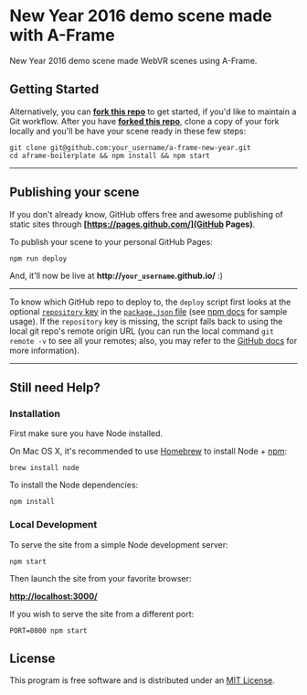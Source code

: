 # New Year 2016 demo scene made with A-Frame

New Year 2016 demo scene made WebVR scenes using A-Frame.

## Getting Started

Alternatively, you can __[fork this repo](https://github.com/pinya/a-frame-new-year/fork)__ to get started, if you'd like to maintain a Git workflow.
After you have __[forked this repo](https://github.com/pinya/a-frame-new-year/fork)__, clone a copy of your fork locally and you'll be have your scene ready in these few steps:

    git clone git@github.com:your_username/a-frame-new-year.git
    cd aframe-boilerplate && npm install && npm start

<hr>

## Publishing your scene

If you don't already know, GitHub offers free and awesome publishing of static sites through __[https://pages.github.com/](GitHub Pages)__.

To publish your scene to your personal GitHub Pages:

    npm run deploy

And, it'll now be live at __http://`your_username`.github.io/__ :)

<hr>

To know which GitHub repo to deploy to, the `deploy` script first looks at the optional [`repository` key](https://docs.npmjs.com/files/package.json#repository) in the [`package.json` file](package.json) (see [npm docs](https://docs.npmjs.com/files/package.json#repository) for sample usage). If the `repository` key is missing, the script falls back to using the local git repo's remote origin URL (you can run the local command `git remote -v` to see all your remotes; also, you may refer to the [GitHub docs](https://help.github.com/articles/about-remote-repositories/) for more information).

<hr>

## Still need Help?

### Installation

First make sure you have Node installed.

On Mac OS X, it's recommended to use [Homebrew](http://brew.sh/) to install Node + [npm](https://www.npmjs.com):

    brew install node

To install the Node dependencies:

    npm install


### Local Development

To serve the site from a simple Node development server:

    npm start

Then launch the site from your favorite browser:

[__http://localhost:3000/__](http://localhost:3000/)

If you wish to serve the site from a different port:

    PORT=8000 npm start


## License

This program is free software and is distributed under an [MIT License](LICENSE).
